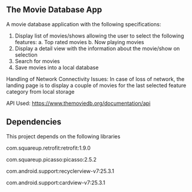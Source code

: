 The Movie Database App
----------------------
A movie database application with the following specifications:
1.	Display list of movies/shows allowing the user to select the following features:
  a.	Top rated movies
  b.	Now playing movies
2.	Display a detail view with the information about the movie/show on selection
3.	Search for movies
4.	Save movies into a local database

Handling of Network Connectivity Issues: In case of loss of network, the landing page is to display a couple of movies for the last selected feature category from local storage

API Used: https://www.themoviedb.org/documentation/api

Dependencies
------------
This project depends on the following libraries

com.squareup.retrofit:retrofit:1.9.0

com.squareup.picasso:picasso:2.5.2

com.android.support:recyclerview-v7:25.3.1

com.android.support:cardview-v7:25.3.1
